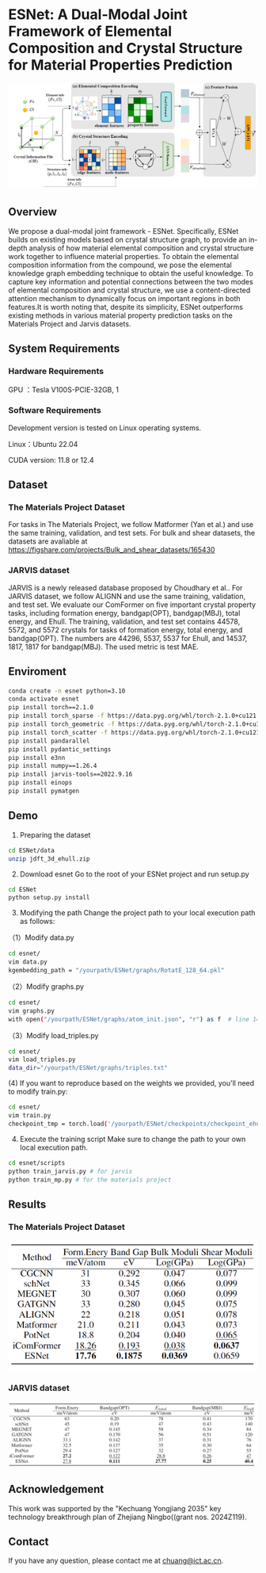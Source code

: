 # ESNet: A Dual-Modal Joint Framework of Elemental Composition and Crystal Structure for Material Properties Prediction


![cover](assets/architecture2.png)

## Overview
We propose a dual-modal joint framework - ESNet. Specifically, ESNet builds on existing models based on crystal structure graph, to provide an in-depth analysis of how material elemental composition and crystal structure work together to influence material properties. To obtain the elemental composition information from the compound, we pose the elemental knowledge graph embedding technique to obtain the useful knowledge. To capture key information and potential connections between the two modes of elemental composition and crystal structure, we use a content-directed attention mechanism to dynamically focus on important regions in both features.It is worth noting that, despite its simplicity, ESNet outperforms existing methods in various material property prediction tasks on the Materials Project and Jarvis datasets.

## System Requirements
### Hardware Requirements
GPU ：Tesla V100S-PCIE-32GB, 1

### Software Requirements
Development version is tested on Linux operating systems. 

Linux：Ubuntu 22.04

CUDA version: 11.8 or 12.4

## Dataset

### The Materials Project Dataset

For tasks in The Materials Project, we follow Matformer (Yan et al.) and use the same training, validation, and test sets.
For bulk and shear datasets, the datasets are avaliable at https://figshare.com/projects/Bulk_and_shear_datasets/165430

### JARVIS dataset

JARVIS is a newly released database proposed by Choudhary et al.. For JARVIS dataset, we follow ALIGNN and use the same training, validation, and test set. We evaluate our ComFormer on five important crystal property tasks, including formation energy, bandgap(OPT), bandgap(MBJ), total energy, and Ehull. The training, validation, and test set contains 44578, 5572, and 5572 crystals for tasks of formation energy, total energy, and bandgap(OPT). The numbers are 44296, 5537, 5537 for Ehull, and 14537, 1817, 1817 for bandgap(MBJ). The used metric is test MAE. 


## Enviroment

```bash
conda create -n esnet python=3.10
conda activate esnet
pip install torch==2.1.0
pip install torch_sparse -f https://data.pyg.org/whl/torch-2.1.0+cu121.html
pip install torch_geometric -f https://data.pyg.org/whl/torch-2.1.0+cu121.html
pip install torch_scatter -f https://data.pyg.org/whl/torch-2.1.0+cu121.html
pip install pandarallel
pip install pydantic_settings
pip install e3nn
pip install numpy==1.26.4
pip install jarvis-tools==2022.9.16
pip install einops
pip install pymatgen
```

## Demo

1. Preparing the dataset
```bash
cd ESNet/data
unzip jdft_3d_ehull.zip
```

2. Download esnet
Go to the root of your ESNet project and run setup.py
```bash
cd ESNet
python setup.py install
```

3. Modifying the path
Change the project path to your local execution path as follows:

（1）Modify data.py
```bash
cd esnet/
vim data.py
kgembedding_path = "/yourpath/ESNet/graphs/RotatE_128_64.pkl"
```
（2）Modify graphs.py
```bash
cd esnet/
vim graphs.py
with open("/yourpath/ESNet/graphs/atom_init.json", "r") as f  # line 146 and line 276 
```

（3）Modify load_triples.py
```bash
cd esnet/
vim load_triples.py
data_dir="/yourpath/ESNet/graphs/triples.txt" 
```

(4) If you want to reproduce based on the weights we provided, you'll need to modify train.py:
```bash
cd esnet/
vim train.py
checkpoint_tmp = torch.load('/yourpath/ESNet/checkpoints/checkpoint_ehull_500.pt')
```

4. Execute the training script
Make sure to change the path to your own local execution path.
```bash
cd esnet/scripts
python train_jarvis.py # for jarvis
python train_mp.py # for the materials project
```


## Results

### The Materials Project Dataset
![cover](assets/MP.png)
### JARVIS dataset
![cover](assets/Jarvis.png)


## Acknowledgement

This work was supported by the "Kechuang Yongjiang 2035" key technology breakthrough plan of Zhejiang Ningbo((grant nos. 2024Z119).

## Contact

If you have any question, please contact me at chuang@ict.ac.cn.
